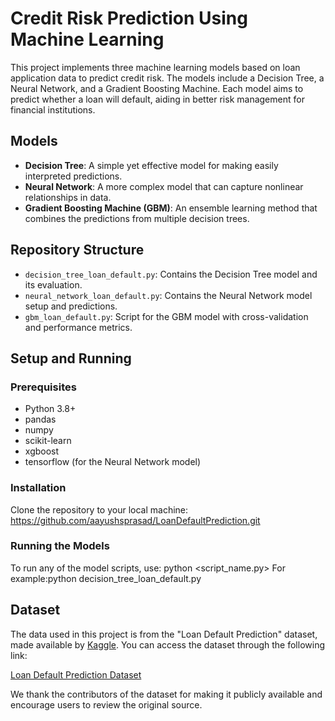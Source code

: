 # Credit Risk Prediction Using Machine Learning

This project implements three machine learning models based on loan application data to predict credit risk. The models include a Decision Tree, a Neural Network, and a Gradient Boosting Machine. Each model aims to predict whether a loan will default, aiding in better risk management for financial institutions.

## Models

- **Decision Tree**: A simple yet effective model for making easily interpreted predictions.
- **Neural Network**: A more complex model that can capture nonlinear relationships in data.
- **Gradient Boosting Machine (GBM)**: An ensemble learning method that combines the predictions from multiple decision trees.

## Repository Structure

- `decision_tree_loan_default.py`: Contains the Decision Tree model and its evaluation.
- `neural_network_loan_default.py`: Contains the Neural Network model setup and predictions.
- `gbm_loan_default.py`: Script for the GBM model with cross-validation and performance metrics.

## Setup and Running

### Prerequisites

- Python 3.8+
- pandas
- numpy
- scikit-learn
- xgboost
- tensorflow (for the Neural Network model)

### Installation

Clone the repository to your local machine: https://github.com/aayushsprasad/LoanDefaultPrediction.git

### Running the Models

To run any of the model scripts, use: python <script_name.py>
For example:python decision_tree_loan_default.py

## Dataset

The data used in this project is from the "Loan Default Prediction" dataset, made available by [Kaggle](https://www.kaggle.com). You can access the dataset through the following link:

[Loan Default Prediction Dataset](https://www.kaggle.com/datasets/nikhil1e9/loan-default)

We thank the contributors of the dataset for making it publicly available and encourage users to review the original source.

